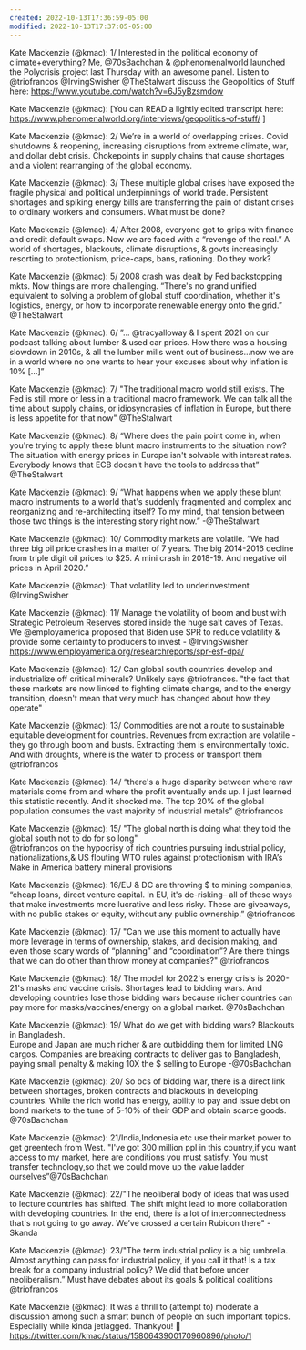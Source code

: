 ```yaml
---
created: 2022-10-13T17:36:59-05:00
modified: 2022-10-13T17:37:05-05:00
---
```


Kate Mackenzie (@kmac): 1/ Interested in the political economy of climate+everything? Me, @70sBachchan & @phenomenalworld launched the Polycrisis project last Thursday with an awesome panel. Listen to @triofrancos @IrvingSwisher @TheStalwart discuss the Geopolitics of Stuff here: https://www.youtube.com/watch?v=6J5yBzsmdow

Kate Mackenzie (@kmac): [You can READ a lightly edited transcript here: https://www.phenomenalworld.org/interviews/geopolitics-of-stuff/ ]

Kate Mackenzie (@kmac): 2/ We’re in a world of overlapping crises. Covid shutdowns &  reopening, increasing disruptions from  extreme climate, war, and dollar debt crisis. Chokepoints in supply chains that cause shortages and a violent rearranging of the global economy.

Kate Mackenzie (@kmac): 3/ These multiple global crises have exposed the fragile physical and political underpinnings of world trade. Persistent shortages and spiking energy bills are transferring the pain of distant crises to ordinary workers and consumers. What must be done?

Kate Mackenzie (@kmac): 4/ After 2008, everyone got to grips with finance and credit default swaps. Now we are faced with a “revenge of the real.” A world of shortages, blackouts, climate disruptions, & govts increasingly resorting to protectionism, price-caps, bans, rationing. Do they work?

Kate Mackenzie (@kmac): 5/ 2008 crash was dealt by Fed backstopping mkts. Now things are more challenging. “There's no grand unified equivalent to solving a problem of global stuff coordination, whether it's logistics, energy, or how to incorporate renewable energy onto the grid.” @TheStalwart

Kate Mackenzie (@kmac): 6/ ”... @tracyalloway & I spent 2021 on our podcast talking about lumber & used car prices. How there was a housing slowdown in 2010s, & all the lumber mills went out of business...now we are in a world where no one wants to hear your excuses about why inflation is 10% [...]”

Kate Mackenzie (@kmac): 7/ "The traditional macro world still exists. The Fed is still more or less in a traditional macro framework. We can talk all the time about supply chains, or idiosyncrasies of inflation in Europe, but there is less appetite for that now" @TheStalwart

Kate Mackenzie (@kmac): 8/ “Where does the pain point come in, when you're trying to apply these blunt macro instruments to the situation now? The situation with energy prices in Europe isn't solvable with interest rates. Everybody knows that ECB doesn't have the tools to address that” @TheStalwart

Kate Mackenzie (@kmac): 9/ “What happens when we apply these blunt macro instruments to a world that's suddenly fragmented and complex and reorganizing and re-architecting itself? To my mind, that tension between those two things is the interesting story right now.” -@TheStalwart

Kate Mackenzie (@kmac): 10/ Commodity markets are volatile. “We had three big oil price crashes in a matter of 7 years. The big 2014-2016 decline from triple digit oil prices to $25. A mini crash in 2018-19. And negative oil prices in April 2020.”

Kate Mackenzie (@kmac): That volatility led to underinvestment @IrvingSwisher

Kate Mackenzie (@kmac): 11/ Manage the volatility of boom and bust with Strategic Petroleum Reserves stored inside the huge salt caves of Texas. We @employamerica proposed that Biden use SPR to reduce volatility & provide some certainty to producers to invest - @IrvingSwisher 
https://www.employamerica.org/researchreports/spr-esf-dpa/

Kate Mackenzie (@kmac): 12/ Can global south countries develop and industrialize off critical minerals? Unlikely says @triofrancos. "the fact that these markets are now linked to fighting climate change, and to the energy transition, doesn't mean that very much has changed about how they operate"

Kate Mackenzie (@kmac): 13/ Commodities are not a route to sustainable equitable development for countries. Revenues from  extraction are volatile - they go through boom and busts. Extracting them is environmentally toxic. And with droughts, where is the water to process or transport them @triofrancos

Kate Mackenzie (@kmac): 14/ “there's a huge disparity between where raw materials come from and where the profit eventually ends up. I just learned this statistic recently. And it shocked me. The top 20% of the global population consumes the vast majority of industrial metals” @triofrancos

Kate Mackenzie (@kmac): 15/ "The global north is doing what they told the global south not to do for so long"  
@triofrancos on the hypocrisy of rich countries pursuing industrial policy, nationalizations,& US flouting WTO rules against protectionism with IRA’s Make in America battery mineral provisions

Kate Mackenzie (@kmac): 16/EU & DC are throwing $ to mining companies,  “cheap loans, direct venture capital. In EU, it's de-risking– all of these ways that make investments more lucrative and less risky. These are giveaways, with  no public stakes or equity, without any public ownership.” @triofrancos

Kate Mackenzie (@kmac): 17/ "Can we use this moment to actually have more leverage in terms of ownership,  stakes, and decision making, and even those scary words of “planning” and “coordination”? Are there things that we can do other than throw money at companies?" @triofrancos

Kate Mackenzie (@kmac): 18/ The model for 2022's energy crisis is 2020-21's masks and vaccine crisis.
Shortages lead to bidding wars. And developing countries lose those bidding wars because richer countries can pay more for masks/vaccines/energy on a global market. @70sBachchan

Kate Mackenzie (@kmac): 19/ What do we get with bidding wars? Blackouts in Bangladesh.   
Europe and Japan are much richer & are outbidding them for limited LNG cargos. Companies are breaking contracts to deliver gas to Bangladesh, paying small penalty & making 10X the $ selling to Europe -@70sBachchan

Kate Mackenzie (@kmac): 20/ So bcs of bidding war, there is a direct link between shortages, broken contracts and blackouts in developing countries.  While the rich world has energy, ability to pay and issue debt on bond markets to the tune of 5-10% of their GDP and obtain scarce goods. @70sBachchan

Kate Mackenzie (@kmac): 21/India,Indonesia etc use their market power to get greentech from West. "I've got 300 million ppl in this country,if you want access to my market, here are conditions you must satisfy. You must transfer technology,so that we could move up the value ladder ourselves”@70sBachchan

Kate Mackenzie (@kmac): 22/"The neoliberal body of ideas that was used to lecture countries has shifted. The shift might lead to more collaboration with developing countries. In the end, there is a lot of interconnectedness that's not going to go away. We’ve crossed a certain Rubicon there" - Skanda

Kate Mackenzie (@kmac): 23/"The term industrial policy is a big umbrella. Almost anything can pass for industrial policy, if you call it that!  Is a tax break for a company industrial policy?  We did that before under neoliberalism.” Must have debates about its goals & political coalitions @triofrancos

Kate Mackenzie (@kmac): It was a thrill to (attempt to) moderate a discussion among such a smart bunch of people on such important topics. Especially while kinda jetlagged. Thankyou! 🙏 https://twitter.com/kmac/status/1580643900170960896/photo/1
